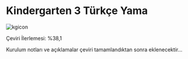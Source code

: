# Kindergarten 3 Türkçe Yama
![kgicon](https://github.com/user-attachments/assets/8d06cd48-04b1-47fe-bab6-013c30654d79)

Çeviri İlerlemesi: %38,1

Kurulum notları ve açıklamalar çeviri tamamlandıktan sonra eklenecektir...
